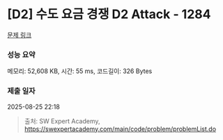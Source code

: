 # [D2] 수도 요금 경쟁 D2 Attack - 1284 

[문제 링크](https://swexpertacademy.com/main/code/problem/problemDetail.do?contestProbId=AV189xUaI8UCFAZN) 

### 성능 요약

메모리: 52,608 KB, 시간: 55 ms, 코드길이: 326 Bytes

### 제출 일자

2025-08-25 22:18



> 출처: SW Expert Academy, https://swexpertacademy.com/main/code/problem/problemList.do